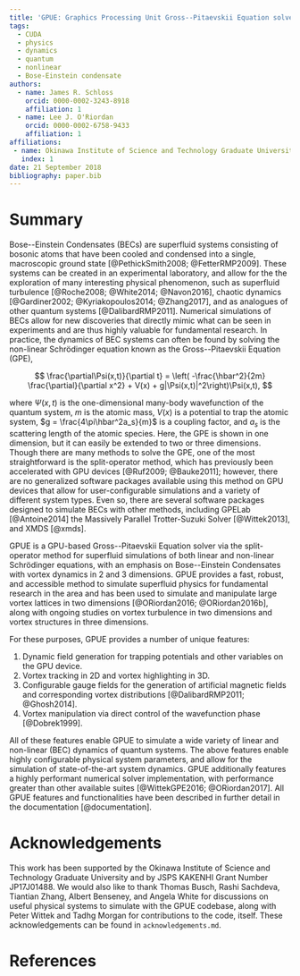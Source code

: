 ```yaml
---
title: 'GPUE: Graphics Processing Unit Gross--Pitaevskii Equation solver'
tags:
  - CUDA
  - physics
  - dynamics
  - quantum
  - nonlinear
  - Bose-Einstein condensate
authors:
  - name: James R. Schloss
    orcid: 0000-0002-3243-8918
    affiliation: 1
  - name: Lee J. O'Riordan
    orcid: 0000-0002-6758-9433
    affiliation: 1
affiliations:
 - name: Okinawa Institute of Science and Technology Graduate University, Onna-son, Okinawa 904-0495, Japan.
   index: 1
date: 21 September 2018
bibliography: paper.bib
---
```


# Summary

Bose--Einstein Condensates (BECs) are superfluid systems consisting of bosonic atoms that have been cooled and condensed into a single, macroscopic ground state [@PethickSmith2008; @FetterRMP2009].
These systems can be created in an experimental laboratory, and allow for the the exploration of many interesting physical phenomenon, such as superfluid turbulence [@Roche2008; @White2014; @Navon2016], chaotic dynamics [@Gardiner2002; @Kyriakopoulos2014; @Zhang2017], and as analogues of other quantum systems [@DalibardRMP2011].
Numerical simulations of BECs allow for new discoveries that directly mimic what can be seen in experiments and are thus highly valuable for fundamental research.
In practice, the dynamics of BEC systems can often be found by solving the non-linear Schr&ouml;dinger equation known as the Gross--Pitaevskii Equation (GPE),

$$
\frac{\partial\Psi(x,t)}{\partial t} = \left( -\frac{\hbar^2}{2m} \frac{\partial}{\partial x^2} + V(x) + g|\Psi(x,t)|^2\right)\Psi(x,t),
$$

where $\Psi(x,t)$ is the one-dimensional many-body wavefunction of the quantum system, $m$ is the atomic mass, $V(x)$ is a potential to trap the atomic system, $g = \frac{4\pi\hbar^2a_s}{m}$ is a coupling factor, and $a_s$ is the scattering length of the atomic species.
Here, the GPE is shown in one dimension, but it can easily be extended to two or three dimensions.
Though there are many methods to solve the GPE, one of the most straightforward is the split-operator method, which has previously been accelerated with GPU devices [@Ruf2009; @Bauke2011]; however, there are no generalized software packages available using this method on GPU devices that allow for user-configurable simulations and a variety of different system types.
Even so, there are several software packages designed to simulate BECs with other methods, including GPELab [@Antoine2014] the Massively Parallel Trotter-Suzuki Solver [@Wittek2013], and XMDS [@xmds].

GPUE is a GPU-based Gross--Pitaevskii Equation solver via the split-operator method for superfluid simulations of both linear and non-linear Schr&ouml;dinger equations, with an emphasis on Bose--Einstein Condensates with vortex dynamics in 2 and 3 dimensions. GPUE provides a fast, robust, and accessible method to simulate superfluid physics for fundamental research in the area and has been used to simulate and manipulate large vortex lattices in two dimensions [@ORiordan2016; @ORiordan2016b], along with ongoing studies on vortex turbulence in two dimensions and vortex structures in three dimensions.

For these purposes, GPUE provides a number of unique features:
1. Dynamic field generation for trapping potentials and other variables on the GPU device.
2. Vortex tracking in 2D and vortex highlighting in 3D.
3. Configurable gauge fields for the generation of artificial magnetic fields and corresponding vortex distributions [@DalibardRMP2011; @Ghosh2014].
4. Vortex manipulation via direct control of the wavefunction phase [@Dobrek1999].

All of these features enable GPUE to simulate a wide variety of linear and non-linear (BEC) dynamics of quantum systems. The above features enable highly configurable physical system parameters, and allow for the simulation of state-of-the-art system dynamics. GPUE additionally features a highly performant numerical solver implementation, with performance greater than other available suites [@WittekGPE2016; @ORiordan2017]. All GPUE features and functionalities have been described in further detail in the documentation [@documentation].

# Acknowledgements
This work has been supported by the Okinawa Institute of Science and Technology Graduate University and by JSPS KAKENHI Grant Number JP17J01488.
We would also like to thank Thomas Busch, Rashi Sachdeva, Tiantian Zhang, Albert Benseney, and Angela White for discussions on useful physical systems to simulate with the GPUE codebase, along with Peter Wittek and Tadhg Morgan for contributions to the code, itself.
These acknowledgements can be found in `acknowledgements.md`.

# References
